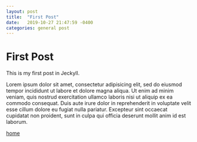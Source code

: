 ```yaml
---
layout: post
title:  "First Post"
date:   2019-10-27 21:47:59 -0400
categories: general post
---
```

# First Post  
This is my first post in Jeckyll.

Lorem ipsum dolor sit amet, consectetur adipisicing elit, sed do eiusmod
tempor incididunt ut labore et dolore magna aliqua. Ut enim ad minim veniam,
quis nostrud exercitation ullamco laboris nisi ut aliquip ex ea commodo
consequat. Duis aute irure dolor in reprehenderit in voluptate velit esse
cillum dolore eu fugiat nulla pariatur. Excepteur sint occaecat cupidatat non
proident, sunt in culpa qui officia deserunt mollit anim id est laborum.

<a href="/">home</a>
